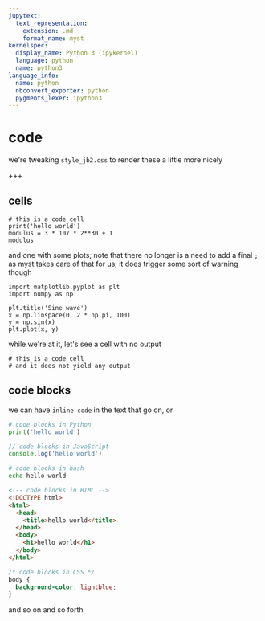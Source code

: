 ```yaml
---
jupytext:
  text_representation:
    extension: .md
    format_name: myst
kernelspec:
  display_name: Python 3 (ipykernel)
  language: python
  name: python3
language_info:
  name: python
  nbconvert_exporter: python
  pygments_lexer: ipython3
---
```


# code

we're tweaking `style_jb2.css` to render these a little more nicely

+++

## cells

```{code-cell} ipython3
# this is a code cell
print('hello world')
modulus = 3 * 107 * 2**30 + 1
modulus
```

and one with some plots; note that there no longer is a need to add a final `;`
as myst takes care of that for us; it does trigger some sort of warning though

```{code-cell} ipython3
import matplotlib.pyplot as plt
import numpy as np

plt.title('Sine wave')
x = np.linspace(0, 2 * np.pi, 100)
y = np.sin(x)
plt.plot(x, y)
```

while we're at it, let's see a cell with no output

```{code-cell} ipython3
# this is a code cell
# and it does not yield any output
```

## code blocks

we can have `inline code` in the text that go on, or

```python
# code blocks in Python
print('hello world')
```

```javascript
// code blocks in JavaScript
console.log('hello world')
```

```bash
# code blocks in bash
echo hello world
```

```html
<!-- code blocks in HTML -->
<!DOCTYPE html>
<html>
  <head>
    <title>hello world</title>
  </head>
  <body>
    <h1>hello world</h1>
  </body>
</html>
```

```css
/* code blocks in CSS */
body {
  background-color: lightblue;
}
```

and so on and so forth

